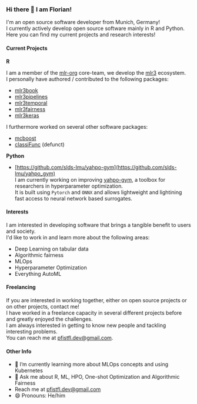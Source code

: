 ### Hi there 👋 I am Florian!
I'm an open source software developer from Munich, Germany! <br>
I currently actively develop open source software mainly in R and Python.<br>
Here you can find my current projects and research interests!

#### Current Projects

**R**

I am a member of the [mlr-org]() core-team, we develop the [mlr3]() ecosystem.<br>
I personally have authored / contributed to the following packages:
- [mlr3book](https://github.com/mlr-org/mlr3book)
- [mlr3pipelines](https://github.com/mlr-org/mlr3pipelines)
- [mlr3temporal](https://github.com/mlr-org/mlr3temporal)
- [mlr3fairness](https://github.com/mlr-org/mlr3fairness)
- [mlr3keras](https://github.com/mlr-org/mlr3keras)

I furthermore worked on several other software packages:
- [mcboost]()
- [classiFunc](https://github.com/maierhofert/classiFunc) (defunct)


**Python**

- [https://github.com/slds-lmu/yahpo-gym](https://github.com/slds-lmu/yahpo_gym) <br>
  I am currently working on improving [yahpo-gym](https://github.com/slds-lmu/yahpo-gym), a toolbox for researchers in hyperparameter optimization.<br>
  It is built using `Pytorch` and `ONNX` and allows lightweight and lightining fast access to neural network based surrogates.

#### Interests

I am interested in developing software that brings a tangible benefit to users and society.<br>
I'd like to work in and learn more about the following areas:
- Deep Learning on tabular data
- Algorithmic fairness
- MLOps
- Hyperparameter Optimization
- Everything AutoML

#### Freelancing

If you are interested in working together, either on open source projects or on other projects, contact me!<br>
I have worked in a freelance capacity in several different projects before and greatly enjoyed the challenges.<br>
I am always interested in getting to know new people and tackling interesting problems.<br>
You can reach me at pfistfl.dev@gmail.com.


#### Other Info

- 🌱 I’m currently learning more about MLOps concepts and using Kubernetes
- 💬 Ask me about R, ML, HPO, One-shot Optimization and Algorithmic Fairness
- Reach me at pfistfl.dev@gmail.com
- 😄 Pronouns: He/him
